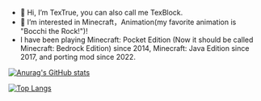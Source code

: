 - 👋 Hi, I’m TexTrue, you can also call me TexBlock.
- 👀 I’m interested in Minecraft，Animation(my favorite animation is "Bocchi the Rock!")! 
- I have been playing Minecraft: Pocket Edition (Now it should be called Minecraft: Bedrock Edition) since 2014, Minecraft: Java Edition since 2017, and porting mod since 2022.

[![Anurag's GitHub stats](https://github-readme-stats.vercel.app/api?username=TexBlock&show_icons=true)](https://github.com/anuraghazra/github-readme-stats) 

[![Top Langs](https://github-readme-stats.vercel.app/api/top-langs/?username=TexBlock&layout=compact)](https://github.com/anuraghazra/github-readme-stats)

